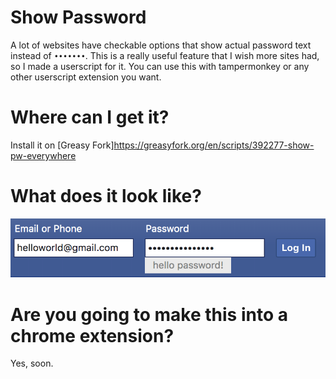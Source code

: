 # Show Password
 A lot of websites have checkable options that show actual password text instead of `•••••••`. This is a really useful feature that I wish more sites had, so I made a userscript for it. You can use this with tampermonkey or any other userscript extension you want.
 
 # Where can I get it?
 Install it on [Greasy Fork]https://greasyfork.org/en/scripts/392277-show-pw-everywhere
 
 # What does it look like?
![Example](https://raw.githubusercontent.com/djru/show_pw/master/example2.png)

# Are you going to make this into a chrome extension?
Yes, soon.
